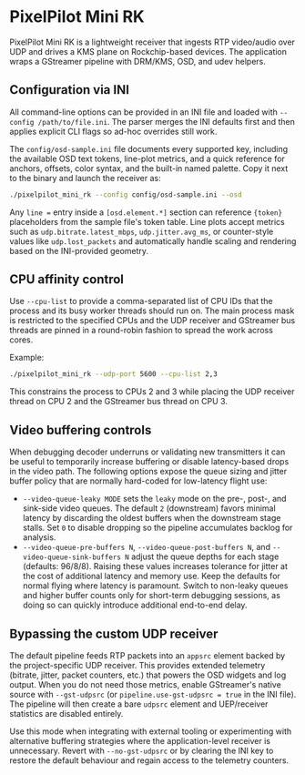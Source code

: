 # PixelPilot Mini RK

PixelPilot Mini RK is a lightweight receiver that ingests RTP video/audio over UDP and drives a KMS plane on Rockchip-based devices. The application wraps a GStreamer pipeline with DRM/KMS, OSD, and udev helpers.

## Configuration via INI

All command-line options can be provided in an INI file and loaded with `--config /path/to/file.ini`. The parser merges the INI
defaults first and then applies explicit CLI flags so ad-hoc overrides still work.

The `config/osd-sample.ini` file documents every supported key, including the available OSD text tokens, line-plot metrics, and a quick
reference for anchors, offsets, color syntax, and the built-in named palette.
Copy it next to the binary and launch the receiver as:

```sh
./pixelpilot_mini_rk --config config/osd-sample.ini --osd
```

Any `line =` entry inside a `[osd.element.*]` section can reference `{token}` placeholders from the sample file's token table.
Line plots accept metrics such as `udp.bitrate.latest_mbps`, `udp.jitter.avg_ms`, or counter-style values like
`udp.lost_packets` and automatically handle scaling and rendering based on the INI-provided geometry.

## CPU affinity control

Use `--cpu-list` to provide a comma-separated list of CPU IDs that the process and its busy worker threads should run on. The main process mask is restricted to the specified CPUs and the UDP receiver and GStreamer bus threads are pinned in a round-robin fashion to spread the work across cores.

Example:

```sh
./pixelpilot_mini_rk --udp-port 5600 --cpu-list 2,3
```

This constrains the process to CPUs 2 and 3 while placing the UDP receiver thread on CPU 2 and the GStreamer bus thread on CPU 3.

## Video buffering controls

When debugging decoder underruns or validating new transmitters it can be useful to temporarily increase buffering or disable
latency-based drops in the video path. The following options expose the queue sizing and jitter buffer policy that are normally
hard-coded for low-latency flight use:

* `--video-queue-leaky MODE` sets the `leaky` mode on the pre-, post-, and sink-side video queues. The default `2` (downstream)
  favors minimal latency by discarding the oldest buffers when the downstream stage stalls. Set `0` to disable dropping so the
  pipeline accumulates backlog for analysis.
* `--video-queue-pre-buffers N`, `--video-queue-post-buffers N`, and `--video-queue-sink-buffers N` adjust the queue depths for
  each stage (defaults: 96/8/8). Raising these values increases tolerance for jitter at the cost of additional latency and
  memory use.
Keep the defaults for normal flying where latency is paramount. Switch to non-leaky queues and higher buffer counts only for
short-term debugging sessions, as doing so can quickly introduce additional end-to-end delay.

## Bypassing the custom UDP receiver

The default pipeline feeds RTP packets into an `appsrc` element backed by the project-specific UDP receiver. This provides
extended telemetry (bitrate, jitter, packet counters, etc.) that powers the OSD widgets and log output. When you do not need
those metrics, enable GStreamer's native source with `--gst-udpsrc` (or `pipeline.use-gst-udpsrc = true` in the INI file). The
pipeline will then create a bare `udpsrc` element and UEP/receiver statistics are disabled entirely.

Use this mode when integrating with external tooling or experimenting with alternative buffering strategies where the
application-level receiver is unnecessary. Revert with `--no-gst-udpsrc` or by clearing the INI key to restore the default
behaviour and regain access to the telemetry counters.
